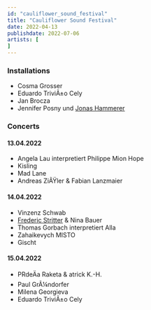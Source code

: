 ```yaml
---
id: "cauliflower_sound_festival"
title: "Cauliflower Sound Festival"
date: 2022-04-13
publishdate: 2022-07-06
artists: [
]
---
```

### Installations
- Cosma Grosser
- Eduardo TriviÃ±o Cely
- Jan Brocza
- Jennifer Posny und [Jonas Hammerer](https://soundcloud.com/jonashammerer)

### Concerts
#### 13.04.2022
- Angela Lau interpretiert Philippe Mion Hope
- Kisling
- Mad Lane
- Andreas ZiÃŸler & Fabian Lanzmaier  

#### 14.04.2022
- Vinzenz Schwab
- [Frederic Stritter](https://stritter.audio) & Nina Bauer
- Thomas Gorbach interpretiert Alla
- Zahaikevych MISTO
- Gischt

#### 15.04.2022
- PRdeÄa Raketa & atrick K.-H.
- Paul GrÃ¼ndorfer
- Milena Georgieva
- Eduardo TriviÃ±o Cely
